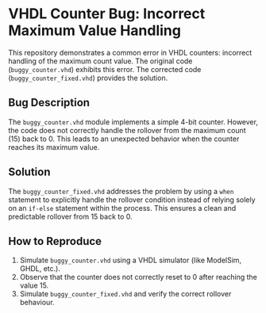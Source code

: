 # VHDL Counter Bug: Incorrect Maximum Value Handling

This repository demonstrates a common error in VHDL counters: incorrect handling of the maximum count value. The original code (`buggy_counter.vhd`) exhibits this error.  The corrected code (`buggy_counter_fixed.vhd`) provides the solution.

## Bug Description
The `buggy_counter.vhd` module implements a simple 4-bit counter. However, the code does not correctly handle the rollover from the maximum count (15) back to 0.  This leads to an unexpected behavior when the counter reaches its maximum value. 

## Solution
The `buggy_counter_fixed.vhd` addresses the problem by using a `when` statement to explicitly handle the rollover condition instead of relying solely on an `if-else` statement within the process.  This ensures a clean and predictable rollover from 15 back to 0.

## How to Reproduce
1. Simulate `buggy_counter.vhd` using a VHDL simulator (like ModelSim, GHDL, etc.).
2. Observe that the counter does not correctly reset to 0 after reaching the value 15.
3. Simulate `buggy_counter_fixed.vhd` and verify the correct rollover behaviour.